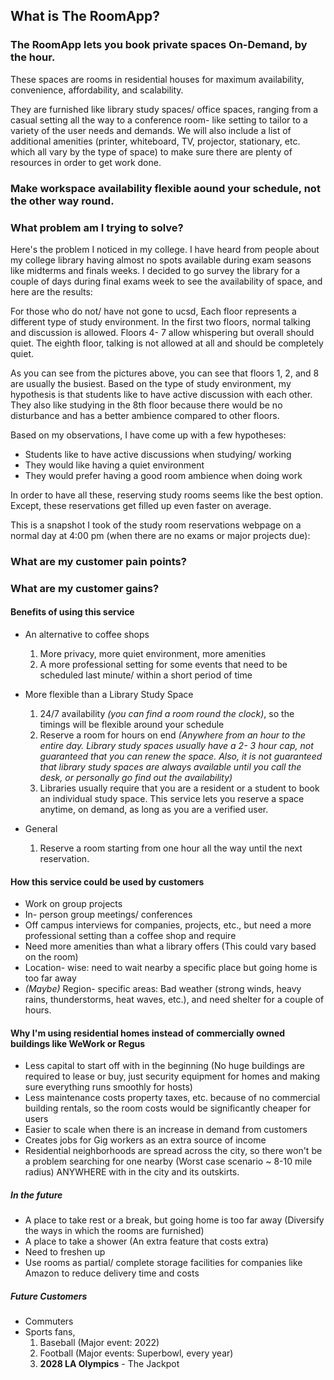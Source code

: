 ## What is The RoomApp?

### The RoomApp lets you book private spaces On-Demand, by the hour.

These spaces are rooms in residential houses for maximum availability, convenience, affordability, and scalability.

They are furnished like library study spaces/ office spaces, ranging from a casual setting all the way to a conference room- like setting to tailor to a variety of the user needs and demands. We will also include a list of additional amenities (printer, whiteboard, TV, projector, stationary, etc. which all vary by the type of space) to make sure there are plenty of resources in order to get work done.

### Make workspace availability flexible aound your schedule, not the other way round.


### What problem am I trying to solve?
Here's the problem I noticed in my college. I have heard from people about my college library having almost no spots available during exam seasons like midterms and finals weeks. I decided to go survey the library for a couple of days during final exams week to see the availability of space, and here are the results:





For those who do not/ have not gone to ucsd, Each floor represents a different type of study environment. In the first two floors, normal talking and discussion is allowed. Floors 4- 7 allow whispering but overall should quiet. The eighth floor, talking is not allowed at all and should be completely quiet.

As you can see from the pictures above, you can see that floors 1, 2, and 8 are usually the busiest. Based on the type of study environment, my hypothesis is that students like to have active discussion with each other. They also like studying in the 8th floor because there would be no disturbance and has a better ambience compared to other floors.

Based on my observations, I have come up with a few hypotheses: 
- Students like to have active discussions when studying/ working
- They would like having a quiet environment
- They would prefer having a good room ambience when doing work

In order to have all these, reserving study rooms seems like the best option. Except, these reservations get filled up even faster on average.

This is a snapshot I took of the study room reservations webpage on a normal day at 4:00 pm (when there are no exams or major projects due):






### What are my customer pain points?


### What are my customer gains?



#### Benefits of using this service
- An alternative to coffee shops
    1. More privacy, more quiet environment, more amenities  
    2. A more professional setting for some events that need to be scheduled last minute/ within a short period of time  

- More flexible than a Library Study Space
    1. 24/7 availability *(you can find a room round the clock)*, so the timings will be flexible around your schedule   
    2. Reserve a room for hours on end *(Anywhere from an hour to the entire day. Library study spaces usually have a 2- 3 hour cap, not guaranteed that you can renew the space. Also, it is not guaranteed that library study spaces are always available until you call the desk, or personally go find out the availability)*   
    3. Libraries usually require that you are a resident or a student to book an individual study space. This service lets you reserve a space anytime, on demand, as long as you are a verified user.   

- General
   1. Reserve a room starting from one hour all the way until the next reservation.

#### How this service could be used by customers
- Work on group projects
- In- person group meetings/ conferences
- Off campus interviews for companies, projects, etc., but need a more professional setting than a coffee shop and require
- Need more amenities than what a library offers (This could vary based on the room)
- Location- wise: need to wait nearby a specific place but going home is too far away
- *(Maybe)* Region- specific areas: Bad weather (strong winds, heavy rains, thunderstorms, heat waves, etc.), and need shelter for a couple of hours.

#### Why I'm using residential homes instead of commercially owned buildings like WeWork or Regus
- Less capital to start off with in the beginning (No huge buildings are required to lease or buy, just security equipment for homes and making sure everything runs smoothly for hosts)
- Less maintenance costs property taxes, etc. because of no commercial building rentals, so the room costs would be significantly cheaper for users
- Easier to scale when there is an increase in demand from customers
- Creates jobs for Gig workers as an extra source of income
- Residential neighborhoods are spread across the city, so there won't be a problem searching for one nearby (Worst case scenario ~ 8-10 mile radius) ANYWHERE with in the city and its outskirts.


##### In the future
- A place to take rest or a break, but going home is too far away (Diversify the ways in which the rooms are furnished)
- A place to take a shower (An extra feature that costs extra)
- Need to freshen up
- Use rooms as partial/ complete storage facilities for companies like Amazon to reduce delivery time and costs

##### Future Customers
- Commuters
- Sports fans, 
   1. Baseball (Major event: 2022)
   2. Football (Major events: Superbowl, every year)
   3. **2028 LA Olympics** - The Jackpot
